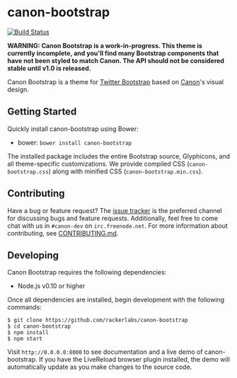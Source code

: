 # canon-bootstrap

[![Build Status](http://img.shields.io/travis/rackerlabs/canon-bootstrap/master.svg)](https://travis-ci.org/rackerlabs/canon-bootstrap)

**WARNING: Canon Bootstrap is a work-in-progress. This theme is currently
incomplete, and you'll find many Bootstrap components that have not been styled
to match Canon. The API should not be considered stable until v1.0 is released.**

Canon Bootstrap is a theme for [Twitter Bootstrap](http://getbootstrap.com)
based on [Canon](http://rackerlabs.github.io/canon/)'s visual design.

## Getting Started

Quickly install canon-bootstrap using Bower:

- bower: `bower install canon-bootstrap`

The installed package includes the entire Bootstrap source, Glyphicons, and all
theme-specific customizations. We provide compiled CSS (`canon-bootstrap.css`)
along with minified CSS (`canon-bootstrap.min.css`).

## Contributing

Have a bug or feature request? The [issue tracker](https://github.com/rackerlabs/canon-bootstrap/issues)
is the preferred channel for discussing bugs and feature requests. Additionally,
feel free to come chat with us in `#canon-dev` on `irc.freenode.net`. For more
information about contributing, see [CONTRIBUTING.md](CONTRIBUTING.md).

## Developing

Canon Bootstrap requires the following dependencies:

- Node.js v0.10 or higher

Once all dependencies are installed, begin development with the following
commands:

```
$ git clone https://github.com/rackerlabs/canon-bootstrap
$ cd canon-bootstrap
$ npm install
$ npm start
```

Visit `http://0.0.0.0:8000` to see documentation and a live demo of
canon-bootstrap. If you have the LiveReload browser plugin installed, the demo
will automatically update as you make changes to the source code.
